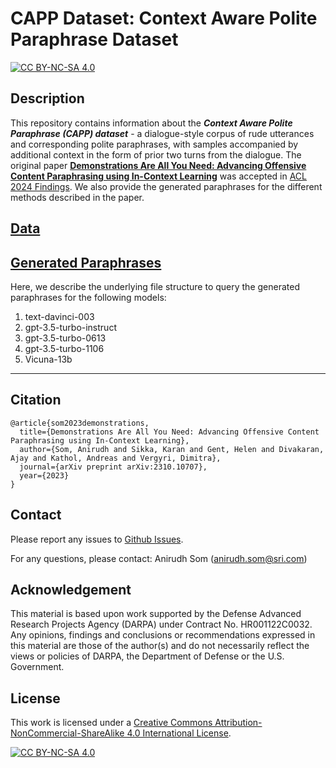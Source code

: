 # CAPP Dataset: Context Aware Polite Paraphrase Dataset

[![CC BY-NC-SA 4.0][cc-by-nc-sa-shield]][cc-by-nc-sa]

## Description

This repository contains information about the ***Context Aware Polite Paraphrase (CAPP) dataset*** - a dialogue-style corpus of rude utterances and corresponding polite paraphrases, with samples accompanied by additional context in the form of prior two turns from the dialogue. The original paper [**Demonstrations Are All You Need: Advancing Offensive Content Paraphrasing using In-Context Learning**][Arxiv Paper] was accepted in [ACL 2024 Findings][ACL 2024]. We also provide the generated paraphrases for the different methods described in the paper. 

## [Data](https://github.com/anirudhsom/CAPP-Dataset/tree/main/Dataset)



## [Generated Paraphrases](https://github.com/anirudhsom/CAPP-Dataset/tree/main/Generated_Paraphrases)

Here, we describe the underlying file structure to query the generated paraphrases for the following models:

1. text-davinci-003
2. gpt-3.5-turbo-instruct
3. gpt-3.5-turbo-0613
4. gpt-3.5-turbo-1106
5. Vicuna-13b

***

## Citation

```
@article{som2023demonstrations,
  title={Demonstrations Are All You Need: Advancing Offensive Content Paraphrasing using In-Context Learning},
  author={Som, Anirudh and Sikka, Karan and Gent, Helen and Divakaran, Ajay and Kathol, Andreas and Vergyri, Dimitra},
  journal={arXiv preprint arXiv:2310.10707},
  year={2023}
}
```

## Contact

Please report any issues to [Github Issues][Git Issues].

For any questions, please contact: Anirudh Som (anirudh.som@sri.com)


## Acknowledgement

This material is based upon work supported by the Defense Advanced Research Projects Agency (DARPA) under Contract No. HR001122C0032. Any opinions, findings and conclusions or recommendations expressed in this material are those of the author(s) and do not necessarily reflect the views or policies of DARPA, the Department of Defense or the U.S. Government.

## License

This work is licensed under a
[Creative Commons Attribution-NonCommercial-ShareAlike 4.0 International License][cc-by-nc-sa].

[![CC BY-NC-SA 4.0][cc-by-nc-sa-image]][cc-by-nc-sa]

[ACL 2024]: https://2024.aclweb.org/
[Arxiv Paper]: https://arxiv.org/abs/2310.10707
[Git Issues]: https://github.com/anirudhsom/CAPP-Dataset/issues

[cc-by-nc-sa]: http://creativecommons.org/licenses/by-nc-sa/4.0/
[cc-by-nc-sa-image]: https://licensebuttons.net/l/by-nc-sa/4.0/88x31.png
[cc-by-nc-sa-shield]: https://img.shields.io/badge/License-CC%20BY--NC--SA%204.0-lightgrey.svg
